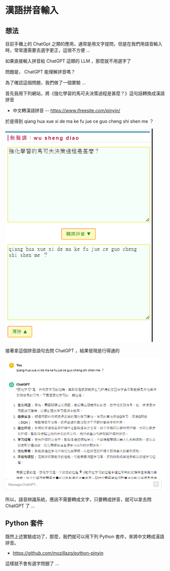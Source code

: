 # 漢語拼音輸入

## 想法

目前手機上的 ChatGpt 之類的應用，通常是用文字提問，但是在我們用語音輸入時，常常還需要去選字更正，這很不方便 ...

如果直接輸入拼音給 ChatGPT 這類的 LLM ，那麼就不用選字了

問題是， ChatGPT 能理解拼音嗎？

為了確認這個問題，我們做了一個實驗 ...

首先我用下列網站，將《強化學習的馬可夫決策過程是甚麼？》這句話轉換成漢語拼音

* 中文轉漢語拼音 -- https://www.ifreesite.com/pinyin/

於是得到 qiang hua xue xi de ma ke fu jue ce guo cheng shi shen me ？

![](./img/tw2pining.png)

接著拿這個拼音語句去問 ChatGPT ，結果發現是行得通的

![](./img/piningInput.png)

所以，語音辨識系統，應該不需要轉成文字，只要轉成拼音，就可以拿去問 ChatGPT 了 ...

## Python 套件

既然上述實驗成功了，那麼，我們就可以用下列 Python 套件，來將中文轉成漢語拼音。

* https://github.com/mozillazg/python-pinyin

這樣就不會有選字問題了 ...

